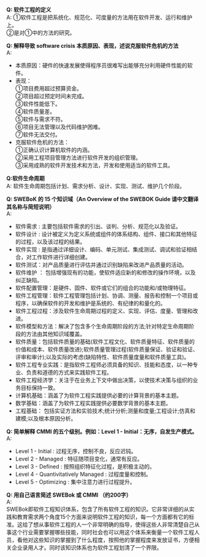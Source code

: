 
**Q: 软件工程的定义**<br>
A:  ①软件工程是把系统化、规范化、可度量的方法用在软件开发、运行和维护上。<br>
   ②是对①中的方法的研究。<br>
   
**Q: 解释导致 software crisis 本质原因、表现，述说克服软件危机的方法**<br>
A: <br>
 - 本质原因：硬件的快速发展使得程序员很难写出能够充分利用硬件性能的软件。<br>
  - 表现：<br>
  		①项目费用超过预算资金。<br>
        ②项目超过预定时间未完成。<br>
        ③软件性能低下。<br>
        ④软件质量差。<br>
  		⑤软件与需求不符。<br>
  		⑥项目无法管理以及代码维护困难。<br>
  		⑦软件无法交付。<br>
  - 克服软件危机的方法：<br>
  		①正确认识计算机软件的内涵。<br>
  		②采用工程项目管理方法进行软件开发的组织管理。<br>
  		③采用成熟的软件开发技术和方法，开发和使用适当的软件工具。<br>

**Q:软件生命周期**<br>
A: 软件生命周期包括计划、需求分析、设计、实现、测试、维护几个阶段。<br>

**Q: SWEBoK 的 15 个知识域（An Overview of the SWEBOK Guide 请中文翻译其名称与简短说明）**<br>
A:<br>
- 软件需求 : 主要包括软件需求的引出、谈判、分析、规范化以及验证。<br>
- 软件设计 : 设计被定义为定义系统或组件的体系结构、组件、接口和其他特征的过程，以及该过程的结果。 <br>
- 软件实现 : 是指通过详细设计、编码、单元测试、集成测试、调试和验证相结合，对工作软件进行详细创建。<br>
- 软件测试：对产品质量进行评估并通过识别缺陷来改进产品质量的活动。<br>
- 软件维护 ： 包括增强现有的功能，使软件适应新的和修改的操作环境，以及纠正缺陷。<br>
- 软件配置管理：是硬件、固件、软件或它们的组合的功能和/或物理特征。<br>
- 软件工程管理：软件工程管理包括计划、协调、测量、报告和控制一个项目或程序，以确保软件的开发和维护是系统的、有纪律的和量化的。<br>
- 软件工程过程：涉及软件生命周期过程的定义、实现、评估、度量、管理和改进。<br>
- 软件模型和方法：解决了包含多个生命周期阶段的方法;针对特定生命周期阶段的方法由其他知识域覆盖。<br>
- 软件质量：包括软件质量的基础(软件工程文化、软件质量特征、软件质量的价值和成本、软件质量改进);软件质量管理过程(软件质量保证、验证和验证、评审和审计);以及实际的考虑(缺陷特性、软件质量度量和软件质量工具)。<br>
- 软件工程专业实践：是指软件工程师必须具备的知识、技能和态度，以一种专业、负责和道德的方式来实践软件工程。<br>
- 软件工程经济学：关注于在业务上下文中做出决策，以使技术决策与组织的业务目标保持一致。<br>
- 计算机基础：涵盖了为软件工程实践提供必要的计算背景的基本主题。<br>
- 数学基础：涵盖了为软件工程实践提供必要数学背景的基本主题。<br>
- 工程基础： 包括实证方法和实验技术;统计分析;测量和度量;工程设计;仿真和建模;以及根本原因分析。<br>

**Q: 简单解释 CMMI 的五个级别。例如：Level 1 - Initial：无序，自发生产模式。**<br>
A:<br>
- Level 1 - Initial : 过程无序，控制不良，反应迟钝。<br>
- Level 2 - Managed : 特征随项目变化，通常有反应。<br>
- Level 3 - Defined : 按照组织特征化过程，是积极主动的。<br>
- Level 4 - Quantivitatively Managed : 过程度量和控制。<br>
- Level 5 - Optimizing : 集中注意力进行过程提升。<br>

**Q: 用自己语言简述 SWEBok 或 CMMI （约200字）**<br>
A:<br>
SWEBok即软件工程知识体系，包含了所有软件工程的知识。它非常详细的从实践和教育需求两个角度15个方面来说明软件工程的知识，每一个方面都有它的标准。这给了想从事软件工程的人一个非常明确的指导，使得这些人非常清楚自己从事这个行业需要掌握哪些技能，同时社会也可以用这个体系来衡量一个软件工程人员，看他对这些知识的掌握到了什么程度，按照他的掌握程度来发放证书，方便相关企业录用人才。同时该知识体系也为软件工程划清了一个界限。
